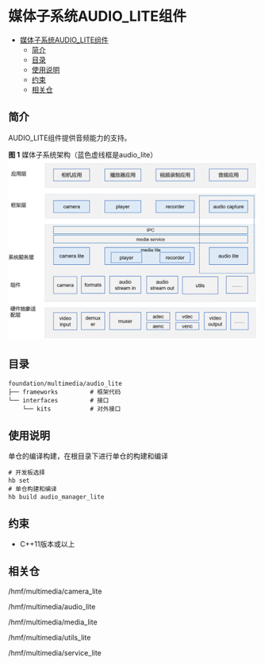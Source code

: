 # 媒体子系统AUDIO\_LITE组件<a name="ZH-CN_TOPIC_0000001080430608"></a>

- [媒体子系统AUDIO\_LITE组件<a name="ZH-CN_TOPIC_0000001080430608"></a>](#媒体子系统audio_lite组件)
  - [简介<a name="section11660541593"></a>](#简介)
  - [目录<a name="section178251437756"></a>](#目录)
  - [使用说明<a name="section1648194512427"></a>](#使用说明)
  - [约束<a name="section722512541395"></a>](#约束)
  - [相关仓<a name="section1371113476307"></a>](#相关仓)

## 简介<a name="section11660541593"></a>

AUDIO\_LITE组件提供音频能力的支持。

**图 1**  媒体子系统架构（蓝色虚线框是audio\_lite）<a name="fig584652218594"></a>  
![](figures/audio_lite.png "媒体子系统架构（蓝色虚线框是audio_lite）")

## 目录<a name="section178251437756"></a>

```
foundation/multimedia/audio_lite
├── frameworks         # 框架代码    
└── interfaces         # 接口
    └── kits           # 对外接口
```

## 使用说明<a name="section1648194512427"></a>

单仓的编译构建，在根目录下进行单仓的构建和编译

```
# 开发板选择
hb set  
# 单仓构建和编译
hb build audio_manager_lite 
```

## 约束<a name="section722512541395"></a>

-   C++11版本或以上

## 相关仓<a name="section1371113476307"></a>

/hmf/multimedia/camera\_lite

/hmf/multimedia/audio\_lite

/hmf/multimedia/media\_lite

/hmf/multimedia/utils\_lite

/hmf/multimedia/service\_lite


